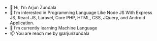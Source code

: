 - 👋 Hi, I’m Arjun Zundala
- 👀 I’m interested in Programming Language Like Node JS With Express JS, React JS, Laravel, Core PHP, HTML, CSS, JQuery, and Android Application.
- 🌱 I’m currently learning Machine Language
- 📫 You are reach me by @arjunzundala

<!---
arjunzundala/arjunzundala is a ✨ special ✨ repository because its `README.md` (this file) appears on your GitHub profile.
You can click the Preview link to take a look at your changes.
--->
